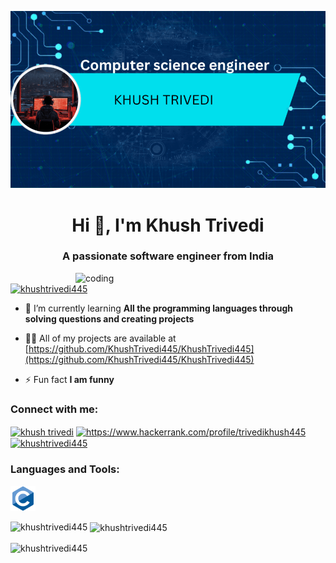 ![logo](https://github.com/KhushTrivedi445/KhushTrivedi445/blob/main/Github%20Banner%20(900).png)
<h1 align="center">Hi 👋, I'm Khush Trivedi</h1>
<h3 align="center">A passionate software engineer from India</h3>

<img align="right" alt="coding" width="400" src="https://user-images.githubusercontent.com/55389276/140866485-8fb1c876-9a8f-4d6a-98dc-08c4981eaf70.gif"> 
<p align="left"> <a href="https://github.com/ryo-ma/github-profile-trophy"><img src="https://github-profile-trophy.vercel.app/?username=khushtrivedi445" alt="khushtrivedi445" /></a> </p>

- 🌱 I’m currently learning **All the programming languages through solving questions and creating projects**

- 👨‍💻 All of my projects are available at [https://github.com/KhushTrivedi445/KhushTrivedi445](https://github.com/KhushTrivedi445/KhushTrivedi445)

- ⚡ Fun fact **I am funny**

<h3 align="left">Connect with me:</h3>
<p align="left">
<a href="https://linkedin.com/in/khush trivedi" target="blank"><img align="center" src="https://raw.githubusercontent.com/rahuldkjain/github-profile-readme-generator/master/src/images/icons/Social/linked-in-alt.svg" alt="khush trivedi" height="30" width="40" /></a>
<a href="https://www.hackerrank.com/https://www.hackerrank.com/profile/trivedikhush445" target="blank"><img align="center" src="https://raw.githubusercontent.com/rahuldkjain/github-profile-readme-generator/master/src/images/icons/Social/hackerrank.svg" alt="https://www.hackerrank.com/profile/trivedikhush445" height="30" width="40" /></a>
<a href="https://www.leetcode.com/khushtrivedi445" target="blank"><img align="center" src="https://raw.githubusercontent.com/rahuldkjain/github-profile-readme-generator/master/src/images/icons/Social/leet-code.svg" alt="khushtrivedi445" height="30" width="40" /></a>
</p>

<h3 align="left">Languages and Tools:</h3>
<p align="left"> <a href="https://www.cprogramming.com/" target="_blank" rel="noreferrer"> <img src="https://raw.githubusercontent.com/devicons/devicon/master/icons/c/c-original.svg" alt="c" width="40" height="40"/> </a> </p>

<p><img align="left" src="https://github-readme-stats.vercel.app/api/top-langs?username=khushtrivedi445&show_icons=true&locale=en&layout=compact" alt="khushtrivedi445" /></p>

<p>&nbsp;<img align="center" src="https://github-readme-stats.vercel.app/api?username=khushtrivedi445&show_icons=true&locale=en" alt="khushtrivedi445" /></p>

<p><img align="center" src="https://github-readme-streak-stats.herokuapp.com/?user=khushtrivedi445&" alt="khushtrivedi445" /></p>
